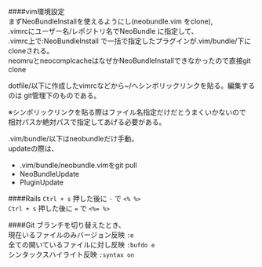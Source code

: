 ####vim環境設定  
まずNeoBundleInstallを使えるようにし(neobundle.vim をclone),  
.vimrcにユーザー名/レポジトリ名でNeoBundle に指定して、  
.vimrc上で:NeoBundleInstall で一括で指定したプラグインが.vim/bundle/下にcloneされる。  
neomruとneocomplcacheはなぜかNeoBundleInstallできなかったので直接git clone  
  
dotfile/以下に作成したvimrcなどから~/へシンボリックリンクを貼る。編集するのは
git管理下のものである。  
  
※シンボリックリンクを貼る際はファイル名指定だけだとうまくいかないので  
相対パスか絶対パスで指定してあげる必要がある。  
  
.vim/bundle/以下はneobundleだけ手動。  
updateの際は、  
* .vim/bundle/neobundle.vimをgit pull  
* NeoBundleUpdate  
* PluginUpdate  
  
####Rails
`Ctrl + s` 押した後に `-` で `<% %>`  
`Ctrl + s` 押した後に `=` で `<%= %>`  
  
####Git
ブランチを切り替えたとき、  
現在いるファイルのみバージョン反映 `:e`  
全ての開いているファイルに対し反映 `:bufdo e`  
シンタックスハイライト反映 `:syntax on`  
